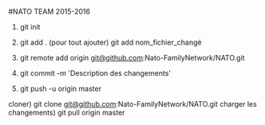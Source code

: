 #NATO TEAM 2015-2016

1) git init
2) git add . (pour tout ajouter)
   git add nom_fichier_changé
3) git remote add origin git@github.com:Nato-FamilyNetwork/NATO.git
4) git commit -m 'Description des changements'

5) git push -u origin master
    
cloner) git clone git@github.com:Nato-FamilyNetwork/NATO.git
charger les changements) git pull origin master
